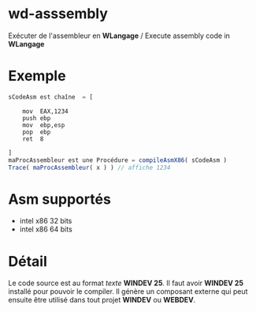 # wd-asssembly
Exécuter de l'assembleur en **WLangage** / Execute assembly code in **WLangage**

# Exemple
```javascript
sCodeAsm est chaîne  = [
```
```Assembly
	mov	 EAX,1234
	push ebp
	mov  ebp,esp
	pop  ebp 
	ret  8
```
```javascript
]
maProcAssembleur est une Procédure = compileAsmX86( sCodeAsm )
Trace( maProcAssembleur( x ) ) // affiche 1234 
```

# Asm supportés
- intel x86 32 bits
- intel x86 64 bits

# Détail
Le code source est au format *texte* **WINDEV 25**.
Il faut avoir **WINDEV 25** installé pour pouvoir le compiler.
Il génère un composant externe qui peut ensuite être utilisé dans tout projet **WINDEV** ou **WEBDEV**.
